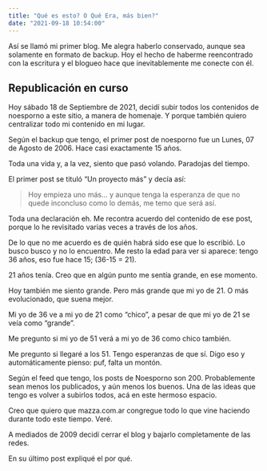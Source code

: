 ```yaml
---
title: "Qué es esto? O Qué Era, más bien?"
date: "2021-09-18 10:54:00"
---
```


Así se llamó mi primer blog. Me alegra haberlo conservado, aunque sea solamente en formato de backup. Hoy el hecho de haberme reencontrado con la escritura y el blogueo hace que inevitablemente me conecte con él.

## Republicación en curso
Hoy sábado 18 de Septiembre de 2021, decidí subir todos los contenidos de noesporno a este sitio, a manera de homenaje. Y porque también quiero centralizar todo mi contenido en mi lugar.

Según el backup que tengo, el primer post de noesporno fue un Lunes, 07 de Agosto de 2006. Hace casi exactamente 15 años.

Toda una vida y, a la vez, siento que pasó volando. Paradojas del tiempo.

El primer post se tituló “Un proyecto más” y decía así:

> Hoy empieza uno más… y aunque tenga la esperanza de que no quede inconcluso como lo demás, me temo que será así.

Toda una declaración eh. Me recontra acuerdo del contenido de ese post, porque lo he revisitado varias veces a través de los años.

De lo que no me acuerdo es de quién habrá sido ese que lo escribió. Lo busco busco y no lo encuentro. Me resto la edad para ver si aparece: tengo 36 años, eso fue hace 15; (36-15 = 21).

21 años tenía. Creo que en algún punto me sentía grande, en ese momento.

Hoy también me siento grande. Pero más grande que mi yo de 21. O más evolucionado, que suena mejor.

Mi yo de 36 ve a mi yo de 21 como “chico”, a pesar de que mi yo de 21 se veía como “grande”.

Me pregunto si mi yo de 51 verá a mi yo de 36 como chico también.

Me pregunto si llegaré a los 51. Tengo esperanzas de que sí. Digo eso y automáticamente pienso: puf, falta un montón.

Según el feed que tengo, los posts de Noesporno son 200. Probablemente sean menos los publicados, y aún menos los buenos. Una de las ideas que tengo es volver a subirlos todos, acá en este hermoso espacio.

Creo que quiero que mazza.com.ar congregue todo lo que vine haciendo durante todo este tiempo. Veré.

A mediados de 2009 decidí cerrar el blog y bajarlo completamente de las redes.

En su último post expliqué el por qué.